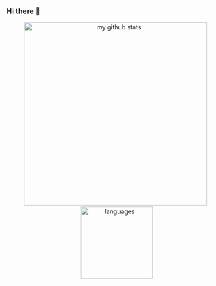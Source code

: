 ### Hi there 👋

<!--
**zhitaocai/zhitaocai** is a ✨ _special_ ✨ repository because its `README.md` (this file) appears on your GitHub profile.

Here are some ideas to get you started:

- 🔭 I’m currently working on ...
- 🌱 I’m currently learning ...
- 👯 I’m looking to collaborate on ...
- 🤔 I’m looking for help with ...
- 💬 Ask me about ...
- 📫 How to reach me: ...
- 😄 Pronouns: ...
- ⚡ Fun fact: ...
-->

<a align="center" href="#">
    <p align="center">
    <img src="https://github-readme-stats.vercel.app/api?username=zhitaocai&count_private=true&show_icons=true&bg_color=45,e85940,854889&text_color=ffffff&title_color=ffffff&icon_color=ffffff" alt="my github stats" width="420"/>&nbsp;<img src="https://github-readme-stats.vercel.app/api/top-langs/?username=zhitaocai&layout=compact" alt="languages" height="165">
    </p>
</a>
